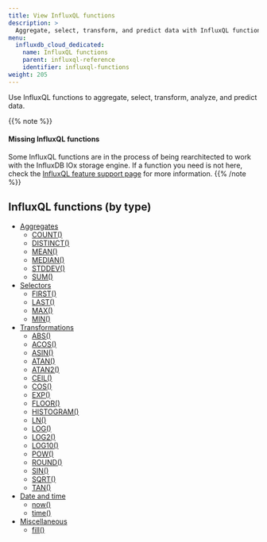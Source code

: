```yaml
---
title: View InfluxQL functions
description: >
  Aggregate, select, transform, and predict data with InfluxQL functions.
menu:
  influxdb_cloud_dedicated:
    name: InfluxQL functions
    parent: influxql-reference
    identifier: influxql-functions
weight: 205
---
```


Use InfluxQL functions to aggregate, select, transform, analyze, and predict data.

{{% note %}}
#### Missing InfluxQL functions

Some InfluxQL functions are in the process of being rearchitected to work with
the InfluxDB IOx storage engine. If a function you need is not here, check the
[InfluxQL feature support page](/influxdb/cloud-dedicated/reference/influxql/feature-support/#function-support)
for more information.
{{% /note %}}

## InfluxQL functions (by type)

- [Aggregates](/influxdb/cloud-dedicated/reference/influxql/functions/aggregates/)
  - [COUNT()](/influxdb/cloud-dedicated/reference/influxql/functions/aggregates/#count)
  - [DISTINCT()](/influxdb/cloud-dedicated/reference/influxql/functions/aggregates/#distinct)
  - [MEAN()](/influxdb/cloud-dedicated/reference/influxql/functions/aggregates/#mean)
  - [MEDIAN()](/influxdb/cloud-dedicated/reference/influxql/functions/aggregates/#median)
  - [STDDEV()](/influxdb/cloud-dedicated/reference/influxql/functions/aggregates/#stddev)
  - [SUM()](/influxdb/cloud-dedicated/reference/influxql/functions/aggregates/#sum)
  <!-- - [INTEGRAL()](/influxdb/cloud-dedicated/reference/influxql/functions/aggregates/#integral) -->
  <!-- - [MODE()](/influxdb/cloud-dedicated/reference/influxql/functions/aggregates/#mode) -->
  <!-- - [SPREAD()](/influxdb/cloud-dedicated/reference/influxql/functions/aggregates/#spread) -->
- [Selectors](/influxdb/cloud-dedicated/reference/influxql/functions/selectors/)
  - [FIRST()](/influxdb/cloud-dedicated/reference/influxql/functions/selectors/#first)
  - [LAST()](/influxdb/cloud-dedicated/reference/influxql/functions/selectors/#last)
  - [MAX()](/influxdb/cloud-dedicated/reference/influxql/functions/selectors/#max)
  - [MIN()](/influxdb/cloud-dedicated/reference/influxql/functions/selectors/#min)
  <!-- - [BOTTOM()](/influxdb/cloud-dedicated/reference/influxql/functions/selectors/#bottom) -->
  <!-- - [PERCENTILE()](/influxdb/cloud-dedicated/reference/influxql/functions/selectors/#percentile) -->
  <!-- - [SAMPLE()](/influxdb/cloud-dedicated/reference/influxql/functions/selectors/#sample) -->
  <!-- - [TOP()](/influxdb/cloud-dedicated/reference/influxql/functions/selectors/#top) -->
- [Transformations](/influxdb/cloud-dedicated/reference/influxql/functions/transformations/)
  - [ABS()](/influxdb/cloud-dedicated/reference/influxql/functions/transformations/#abs)
  - [ACOS()](/influxdb/cloud-dedicated/reference/influxql/functions/transformations/#acos)
  - [ASIN()](/influxdb/cloud-dedicated/reference/influxql/functions/transformations/#asin)
  - [ATAN()](/influxdb/cloud-dedicated/reference/influxql/functions/transformations/#atan)
  - [ATAN2()](/influxdb/cloud-dedicated/reference/influxql/functions/transformations/#atan2)
  - [CEIL()](/influxdb/cloud-dedicated/reference/influxql/functions/transformations/#ceil)
  - [COS()](/influxdb/cloud-dedicated/reference/influxql/functions/transformations/#cos)
  - [EXP()](/influxdb/cloud-dedicated/reference/influxql/functions/transformations/#exp)
  - [FLOOR()](/influxdb/cloud-dedicated/reference/influxql/functions/transformations/#floor)
  - [HISTOGRAM()](/influxdb/cloud-dedicated/reference/influxql/functions/transformations/#histogram)
  - [LN()](/influxdb/cloud-dedicated/reference/influxql/functions/transformations/#ln)
  - [LOG()](/influxdb/cloud-dedicated/reference/influxql/functions/transformations/#log)
  - [LOG2()](/influxdb/cloud-dedicated/reference/influxql/functions/transformations/#log2)
  - [LOG10()](/influxdb/cloud-dedicated/reference/influxql/functions/transformations/#log10)
  - [POW()](/influxdb/cloud-dedicated/reference/influxql/functions/transformations/#pow)
  - [ROUND()](/influxdb/cloud-dedicated/reference/influxql/functions/transformations/#round)
  - [SIN()](/influxdb/cloud-dedicated/reference/influxql/functions/transformations/#sin)
  - [SQRT()](/influxdb/cloud-dedicated/reference/influxql/functions/transformations/#sqrt)
  - [TAN()](/influxdb/cloud-dedicated/reference/influxql/functions/transformations/#tan)
  <!-- - [CUMULATIVE_SUM()](/influxdb/cloud-dedicated/reference/influxql/functions/transformations/#cumulative_sum) -->
  <!-- - [DERIVATIVE()](/influxdb/cloud-dedicated/reference/influxql/functions/transformations/#derivative) -->
  <!-- - [DIFFERENCE()](/influxdb/cloud-dedicated/reference/influxql/functions/transformations/#difference) -->
  <!-- - [ELAPSED()](/influxdb/cloud-dedicated/reference/influxql/functions/transformations/#elapsed) -->
  <!-- - [MOVING_AVERAGE()](/influxdb/cloud-dedicated/reference/influxql/functions/transformations/#moving_average) -->
  <!-- - [NON_NEGATIVE_DERIVATIVE()](/influxdb/cloud-dedicated/reference/influxql/functions/transformations/#non_negative_derivative) -->
  <!-- - [NON_NEGATIVE_DIFFERENCE()](/influxdb/cloud-dedicated/reference/influxql/functions/transformations/#non_negative_difference) -->
- [Date and time](/influxdb/cloud-dedicated/reference/influxql/functions/date-time/)
  - [now()](/influxdb/cloud-dedicated/reference/influxql/functions/date-time/#now)
  - [time()](/influxdb/cloud-dedicated/reference/influxql/functions/date-time/#time)
- [Miscellaneous](/influxdb/cloud-dedicated/reference/influxql/functions/misc/)
  - [fill()](/influxdb/cloud-dedicated/reference/influxql/functions/misc/#fill)
<!-- - [Technical analysis](/influxdb/cloud-dedicated/reference/influxql/functions/technical-analysis/) -->
  <!-- - (Predictive analysis) [HOLT_WINTERS()](/influxdb/cloud-dedicated/reference/influxql/functions/technical-analysis/#holt_winters) -->
  <!-- - [CHANDE_MOMENTUM_OSCILLATOR()](/influxdb/cloud-dedicated/reference/influxql/functions/technical-analysis/#chande_momentum_oscillator) -->
  <!-- - [DOUBLE_EXPONENTIAL_MOVING_AVERAGE()](/influxdb/cloud-dedicated/reference/influxql/functions/technical-analysis/#double_exponential_moving_average) -->
  <!-- - [EXPONENTIAL_MOVING_AVERAGE()](/influxdb/cloud-dedicated/reference/influxql/functions/technical-analysis/#exponential_moving_average) -->
  <!-- - [KAUFMANS_EFFICIENCY_RATIO()](/influxdb/cloud-dedicated/reference/influxql/functions/technical-analysis/#kaufmans_adaptive_moving_average) -->
  <!-- - [KAUFMANS_ADAPTIVE_MOVING_AVERAGE()](/influxdb/cloud-dedicated/reference/influxql/functions/technical-analysis/#kaufmans_adaptive_moving_average) -->
  <!-- - [RELATIVE_STRENGTH_INDEX()](/influxdb/cloud-dedicated/reference/influxql/functions/technical-analysis/#relative_strength_index) -->
  <!-- - [TRIPLE_EXPONENTIAL_MOVING_AVERAGE()](/influxdb/cloud-dedicated/reference/influxql/functions/technical-analysis/#triple_exponential_moving_average) -->
  <!-- - [TRIPLE_EXPONENTIAL_DERIVATIVE()](/influxdb/cloud-dedicated/reference/influxql/functions/technical-analysis/#triple_exponential_derivative) -->
